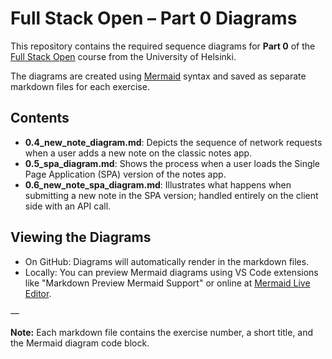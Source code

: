 # Full Stack Open – Part 0 Diagrams

This repository contains the required sequence diagrams for **Part 0** of the [Full Stack Open](https://fullstackopen.com/en/) course from the University of Helsinki.

The diagrams are created using [Mermaid](https://mermaid-js.github.io/) syntax and saved as separate markdown files for each exercise.

## Contents

- **0.4_new_note_diagram.md**: Depicts the sequence of network requests when a user adds a new note on the classic notes app.
- **0.5_spa_diagram.md**: Shows the process when a user loads the Single Page Application (SPA) version of the notes app.
- **0.6_new_note_spa_diagram.md**: Illustrates what happens when submitting a new note in the SPA version; handled entirely on the client side with an API call.

## Viewing the Diagrams

- On GitHub: Diagrams will automatically render in the markdown files.
- Locally: You can preview Mermaid diagrams using VS Code extensions like "Markdown Preview Mermaid Support" or online at [Mermaid Live Editor](https://mermaid.live/).

—

**Note:** Each markdown file contains the exercise number, a short title, and the Mermaid diagram code block.


